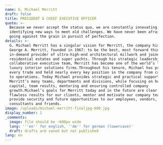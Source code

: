 ```yaml
---
name: G. Michael Merritt
draft: false
title: PRESIDENT & CHIEF EXECUTIVE OFFICER
quote: >-
  Because we never accept the status quo, we are constantly innovating,
  identifying new ways to meet old challenges. We have never been afraid of
  going against the grain in pursuit of perfection.
details: >-
  G. Michael Merritt has a singular vision for Merritt, the company his father,
  George A. Merritt, founded in 1967: to be the best, most forward thinking and
  in-demand provider of ultra-high-end architectural millwork and joinery for
  residential estates and super yachts. Through his strategic leadership and a
  collaborative executive team, Merritt has become one of the world’s leading
  luxury interior solutions firms.Throughout his tenure, Michael has practiced
  every trade and held nearly every key position in the company from cabinetry
  to operations. Today Michael provides strategic and practical support of
  Merritt’s many teams, departments and divisions, while focusing on human
  capital, team results, mentoring and ensuring controlled company
  growth.Michael’s goals for Merritt today and in the future are clear: generate
  flawless results for our clients, mentor and motivate our company team and
  provide security and future opportunities to our employees, vendors,
  consultants and friends.
image: /uploads/michael-merritt-finaljpg-600.jpg
display_number: 1
_comments:
  image: file should be ~600px wide
  lang: '''en'' for english, ''de'' for german (lowercase)'
  draft: drafts are saved but not published
lang: en
---
```


